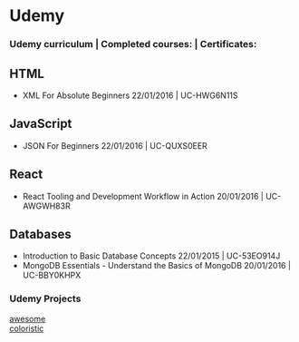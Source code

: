 # Udemy
### Udemy curriculum | Completed courses: | Certificates:

## HTML
- XML For Absolute Beginners 22/01/2016 | UC-HWG6N11S

## JavaScript
- JSON For Beginners 22/01/2016 | UC-QUXS0EER

## React
- React Tooling and Development Workflow in Action 20/01/2016 | UC-AWGWH83R

## Databases
- Introduction to Basic Database Concepts 22/01/2015 | UC-53EO914J
- MongoDB Essentials - Understand the Basics of MongoDB 20/01/2016 | UC-BBY0KHPX

### Udemy Projects

[awesome](http://htmlpreview.github.io/?https://github.com/SonyaMoisset/Udemy/blob/master/awesome/index.html)<br>
[coloristic](http://htmlpreview.github.io/?https://github.com/SonyaMoisset/Udemy/blob/master/awesome/index.html)
